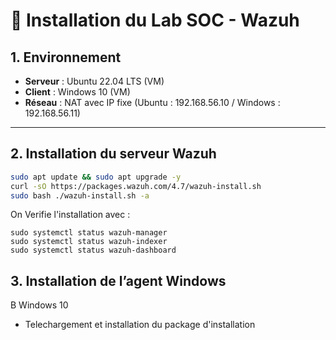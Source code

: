 # 🧩 Installation du Lab SOC - Wazuh

## 1. Environnement
- **Serveur** : Ubuntu 22.04 LTS (VM)
- **Client** : Windows 10 (VM)
- **Réseau** : NAT avec IP fixe (Ubuntu : 192.168.56.10 / Windows : 192.168.56.11)

---

## 2. Installation du serveur Wazuh

```bash
sudo apt update && sudo apt upgrade -y
curl -sO https://packages.wazuh.com/4.7/wazuh-install.sh
sudo bash ./wazuh-install.sh -a
```
On Verifie l'installation avec : 
```
sudo systemctl status wazuh-manager
sudo systemctl status wazuh-indexer
sudo systemctl status wazuh-dashboard
```
## 3. Installation de l’agent Windows
 B Windows 10
- Telechargement et installation du package d'installation 
  
